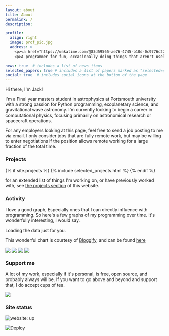 ```yaml
---
layout: about
title: About
permalink: /
description:

profile:
  align: right
  image: prof_pic.jpg
  address: >
    <p><a href="https://wakatime.com/@83d59565-ae76-4745-b10d-0c9776c223f1"><img src="https://wakatime.com/badge/user/83d59565-ae76-4745-b10d-0c9776c223f1.svg" alt="Total time coded since Mar 16 2021" /></a></p>
    <p>A programmer for fun, occasionally doing things that aren't useless</p>

news: true  # includes a list of news items
selected_papers: true # includes a list of papers marked as "selected={true}"
social: true  # includes social icons at the bottom of the page
---
```


Hi there, I'm Jack!

I'm a Final year masters student in astrophysics at Portsmouth university with a strong passion for Python programming, exoplanetary science, and gravitational wave astronomy. I'm currently looking to begin a career in computational physics, focusing primarily on astronomical research or spacecraft operations.

For any employers looking at this page, feel free to send a job posting to me via email. I only consider jobs that are fully remote work, but may be willing to enter negotiations if the position allows remote working for a large fraction of the total time.

### Projects

{% if site.projects %}
  {% include selected_projects.html %}
{% endif %}

for an extended list of things I'm working on, or have previously worked with, see <a href="sk1y101.github.io/projects">the projects section</a> of this website.

### Activity

I love a good graph, Especially ones that I can directly influence with programming. So here's a few graphs of my programming over time. It's wonderfully interesting, I would say.

<!-- Include the library. -->
<script src="https://unpkg.com/github-calendar@latest/dist/github-calendar.min.js"></script>
<!-- Optionally, include the theme (if you don't want to struggle to write the CSS) -->
<link rel="stylesheet" href="https://unpkg.com/github-calendar@latest/dist/github-calendar-responsive.css"/>
<!-- Prepare a container for your calendar. -->
<div class="calendar"> Loading the data just for you. </div>
<script>GitHubCalendar(".calendar", "sk1y101", { responsive: true });</script>

This wonderful chart is courtesy of [Bloggify](https://github.com/Bloggify), and can be found [here](https://github.com/Bloggify/github-calendar)

<img align="center" class="ghcard-light" src="https://wakatime.com/share/@SK1Y101/e5c5cfbd-56b2-4479-bae6-b6f1a5cbdbbc.svg">
<img align="center" class="ghcard-dark" src="https://wakatime.com/share/@SK1Y101/ba725dc4-a1cc-4648-9e2a-4f7f5ece0e72.svg"/>

<img align="center" class="ghcard-light" src="https://wakatime.com/share/@SK1Y101/551c0fe1-6ef1-4474-9881-54c8e0f24dfd.svg">
<img align="center" class="ghcard-dark" src="https://wakatime.com/share/@SK1Y101/8cd65eff-c82f-4dd0-99b0-da4c3f3a3e1a.svg"/>

### Support me

A lot of my work, especially if it's personal, is free, open source, and probably always will be. If you want to go above and beyond and support that, I do accept cups of tea.

<a href="https://www.buymeacoffee.com/lloydwaltersj">
  <img src="https://img.buymeacoffee.com/button-api/?text=Buy me a tea&emoji=&slug=lloydwaltersj&button_colour=B3FFFF&font_colour=000000&font_family=Cookie&outline_colour=000000&coffee_colour=c58e4c">
</a>

### Site status

![website: up](https://img.shields.io/website?url=https%3A%2F%2Fsk1y101.github.io)

[![Deploy](https://github.com/SK1Y101/sk1y101.github.io/actions/workflows/deploy.yml/badge.svg)](https://github.com/SK1Y101/sk1y101.github.io/actions/workflows/deploy.yml)
